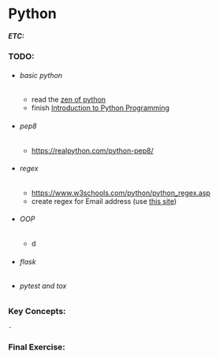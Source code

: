 # Python
##### ETC: 

### TODO:
-   ###### basic python
    - read the [zen of python](https://en.wikipedia.org/wiki/Zen_of_Python)
    - finish [Introduction to Python Programming](https://click.linksynergy.com/deeplink?id=vedj0cWlu2Y&mid=39197&u1=ddfreepython2&murl=https%3A%2F%2Fwww.udemy.com%2Fcourse%2Fpythonforbeginnersintro%2F)
-   ###### pep8
    - https://realpython.com/python-pep8/
-   ###### regex
    - https://www.w3schools.com/python/python_regex.asp
    - create regex for Email address (use [this site](https://regex101.com))
-   ###### OOP
    - d
-   ###### flask
-   ###### pytest and tox

### Key Concepts:
    - 
    
### Final Exercise: